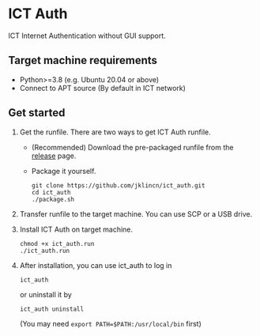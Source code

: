 # ICT Auth

ICT Internet Authentication without GUI support.

## Target machine requirements

- Python>=3.8 (e.g. Ubuntu 20.04 or above)
- Connect to APT source (By default in ICT network)

## Get started

1. Get the runfile. There are two ways to get ICT Auth runfile. 

   - (Recommended) Download the pre-packaged runfile from the [release](https://github.com/jklincn/ict_auth/releases) page.

   - Package it yourself.

     ```
     git clone https://github.com/jklincn/ict_auth.git
     cd ict_auth
     ./package.sh
     ```

2. Transfer runfile to the target machine. You can use SCP or a USB drive.

3. Install ICT Auth on target machine.

   ```
   chmod +x ict_auth.run
   ./ict_auth.run
   ```

4. After installation, you can use ict_auth to log in

   ```
   ict_auth
   ```

   or uninstall it by

   ```
   ict_auth uninstall
   ```

    (You may need `export PATH=$PATH:/usr/local/bin` first)

